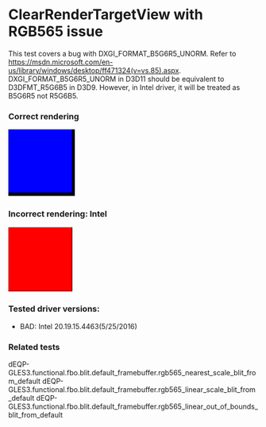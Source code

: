 # ClearRenderTargetView with RGB565 issue

This test covers a bug with DXGI_FORMAT_B5G6R5_UNORM.
Refer to https://msdn.microsoft.com/en-us/library/windows/desktop/ff471324(v=vs.85).aspx.
DXGI_FORMAT_B5G6R5_UNORM in D3D11 should be equivalent to D3DFMT_R5G6B5 in D3D9.
However, in Intel driver, it will be treated as B5G6R5 not R5G6B5.

### Correct rendering

![correct rendering](correct.PNG?raw=true)

### Incorrect rendering: Intel

![incorrect rendering on Intel](incorrect-intel.PNG?raw=true)

### Tested driver versions:

* BAD: Intel 20.19.15.4463(5/25/2016)

### Related tests

dEQP-GLES3.functional.fbo.blit.default_framebuffer.rgb565_nearest_scale_blit_from_default
dEQP-GLES3.functional.fbo.blit.default_framebuffer.rgb565_linear_scale_blit_from_default
dEQP-GLES3.functional.fbo.blit.default_framebuffer.rgb565_linear_out_of_bounds_blit_from_default
